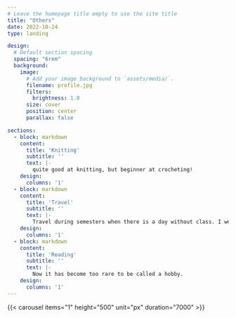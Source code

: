 ```yaml
---
# Leave the homepage title empty to use the site title
title: "Others"
date: 2022-10-24
type: landing

design:
  # Default section spacing
  spacing: "6rem"
  background:
    image:
      # Add your image background to `assets/media/`.
      filename: profile.jpg
      filters:
        brightness: 1.0
      size: cover
      position: center
      parallax: false

sections:
  - block: markdown
    content:
      title: 'Knitting'
      subtitle: ''
      text: |-
        quite good at knitting, but beginner at crocheting!
    design:
      columns: '1'
  - block: markdown
    content:
      title: 'Travel'
      subtitle: ''
      text: |-
        Travel during semesters when there is a day without class. I went to Suncheon and Gwangyang last semester. I also actively participate in sending trips.
    design:
      columns: '1'
  - block: markdown
    content:
      title: 'Reading'
      subtitle: ''
      text: |-
        Now it has become too rare to be called a hobby.
    design:
      columns: '1'
---
```


{{< carousel items="1" height="500" unit="px" duration="7000" >}}